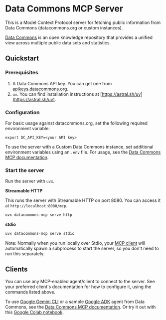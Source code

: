 # Data Commons MCP Server

This is a Model Context Protocol server for fetching public information from Data Commons (datacommons.org or custom instances).

[Data Commons](https://datacommons.org) is an open knowledge repository that provides a unified view across multiple public data sets and statistics. 

## Quickstart

### Prerequisites

1.  A Data Commons API key. You can get one from [apikeys.datacommons.org](https://apikeys.datacommons.org/).
2.  `uv`. You can find installation instructions at [https://astral.sh/uv](https://astral.sh/uv).

### Configuration

For basic usage against datacommons.org, set the following required environment variable:
```
export DC_API_KEY=<your API key>
```

To use the server with a Custom Data Commons instance, set additional environment variables using an `.env` file.  For usage, see the [Data Commons MCP documentation](https://github.com/datacommonsorg/agent-toolkit/blob/main/docs/user_guide.md#custom-data-commons).

### Start the server 

Run the server with `uvx`. 

**Streamable HTTP**

This runs the server with Streamable HTTP on port 8080. You can access it at `http://localhost:8080/mcp`.

```bash
uvx datacommons-mcp serve http
```

**stdio**

```bash
uvx datacommons-mcp serve stdio
```
Note: Normally when you run locally over Stdio, your [MCP client](#clients) will automatically spawn a subprocess to start the server, so you don't need to run this separately.

## Clients

You can use any MCP-enabled agent/client to connect to the server. See your preferred client's documentation for how to configure it, using the commands listed above. 

To use [Google Gemini CLI](https://github.com/google-gemini/gemini-cli) or a sample [Google ADK](https://google.github.io/adk-docs/) agent from Data Commons, see the [Data Commons MCP documentation](https://github.com/datacommonsorg/agent-toolkit/blob/main/docs/user_guide.md). Or try it out with this [Google Colab notebook](https://colab.research.google.com/github/datacommonsorg/agent-toolkit/blob/main/notebooks/datacommons_mcp_tools_with_custom_agent.ipynb).
